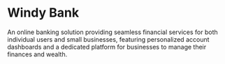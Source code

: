 # Windy Bank
An online banking solution providing seamless financial services for both individual users and small businesses, featuring personalized account dashboards and a dedicated platform for businesses to manage their finances and wealth.
